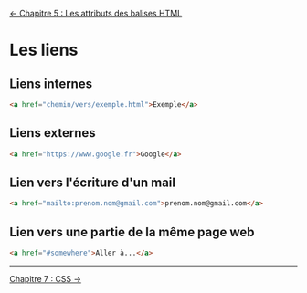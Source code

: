 [← Chapitre 5 : Les attributs des balises HTML](005-chapitre-les-attributs-des-balises-html.md)

Les liens
===

Liens internes
---

```html
<a href="chemin/vers/exemple.html">Exemple</a>
```

Liens externes
---

```html
<a href="https://www.google.fr">Google</a>
```

Lien vers l'écriture d'un mail
---

```html
<a href="mailto:prenom.nom@gmail.com">prenom.nom@gmail.com</a>
```

Lien vers une partie de la même page web
---

```html
<a href="#somewhere">Aller à...</a>
```

---

[Chapitre 7 : CSS →](007-chapitre-css.md)
